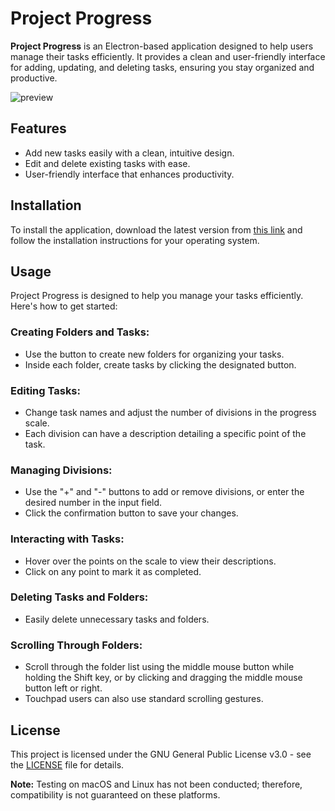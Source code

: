 # Project Progress

**Project Progress** is an Electron-based application designed to help users manage their tasks efficiently. It provides a clean and user-friendly interface for adding, updating, and deleting tasks, ensuring you stay organized and productive.

![preview](https://github.com/user-attachments/assets/e4573015-124e-4ada-a8bb-5845bdaf2b27)

## Features
- Add new tasks easily with a clean, intuitive design.
- Edit and delete existing tasks with ease.
- User-friendly interface that enhances productivity.

## Installation
To install the application, download the latest version from [this link](https://github.com/lukkiwy/project-progress/releases/tag/v1.0.0) and follow the installation instructions for your operating system.

## Usage
Project Progress is designed to help you manage your tasks efficiently. Here's how to get started:

### Creating Folders and Tasks:
- Use the button to create new folders for organizing your tasks. 
- Inside each folder, create tasks by clicking the designated button.

### Editing Tasks:
- Change task names and adjust the number of divisions in the progress scale.
- Each division can have a description detailing a specific point of the task.

### Managing Divisions:
- Use the "+" and "-" buttons to add or remove divisions, or enter the desired number in the input field.
- Click the confirmation button to save your changes.

### Interacting with Tasks:
- Hover over the points on the scale to view their descriptions.
- Click on any point to mark it as completed.

### Deleting Tasks and Folders:
- Easily delete unnecessary tasks and folders.

### Scrolling Through Folders:
- Scroll through the folder list using the middle mouse button while holding the Shift key, or by clicking and dragging the middle mouse button left or right.
- Touchpad users can also use standard scrolling gestures.

## License
This project is licensed under the GNU General Public License v3.0 - see the [LICENSE](LICENSE) file for details.

**Note:** Testing on macOS and Linux has not been conducted; therefore, compatibility is not guaranteed on these platforms.
